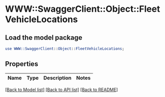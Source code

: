 # WWW::SwaggerClient::Object::FleetVehicleLocations

## Load the model package
```perl
use WWW::SwaggerClient::Object::FleetVehicleLocations;
```

## Properties
Name | Type | Description | Notes
------------ | ------------- | ------------- | -------------

[[Back to Model list]](../README.md#documentation-for-models) [[Back to API list]](../README.md#documentation-for-api-endpoints) [[Back to README]](../README.md)


